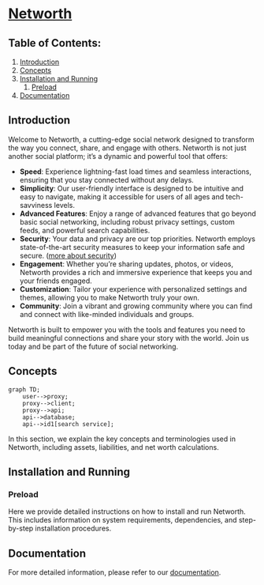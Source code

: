 # [Networth](https://networth.shodon.ru)

## Table of Contents:

1. [Introduction](#introduction)
2. [Concepts](#concepts)
3. [Installation and Running](#installation-and-running)
   1. [Preload](#preload)
4. [Documentation](#documentation)

## Introduction

Welcome to Networth, a cutting-edge social network designed to transform the way you connect, share, and engage with others. Networth is not just another social platform; it’s a dynamic and powerful tool that offers:

- **Speed**: Experience lightning-fast load times and seamless interactions, ensuring that you stay connected without any delays.
- **Simplicity**: Our user-friendly interface is designed to be intuitive and easy to navigate, making it accessible for users of all ages and tech-savviness levels.
- **Advanced Features**: Enjoy a range of advanced features that go beyond basic social networking, including robust privacy settings, custom feeds, and powerful search capabilities.
- **Security**: Your data and privacy are our top priorities. Networth employs state-of-the-art security measures to keep your information safe and secure. ([more about security](./docs/security.md))
- **Engagement**: Whether you’re sharing updates, photos, or videos, Networth provides a rich and immersive experience that keeps you and your friends engaged.
- **Customization**: Tailor your experience with personalized settings and themes, allowing you to make Networth truly your own.
- **Community**: Join a vibrant and growing community where you can find and connect with like-minded individuals and groups.

Networth is built to empower you with the tools and features you need to build meaningful connections and share your story with the world. Join us today and be part of the future of social networking.

## Concepts

```mermaid
graph TD;
    user-->proxy;
    proxy-->client;
    proxy-->api;
    api-->database;
    api-->id1[search service];
```

In this section, we explain the key concepts and terminologies used in Networth, including assets, liabilities, and net worth calculations.

## Installation and Running

### Preload

Here we provide detailed instructions on how to install and run Networth. This includes information on system requirements, dependencies, and step-by-step installation procedures.

## Documentation

For more detailed information, please refer to our [documentation](https://networth.shodon.com).
